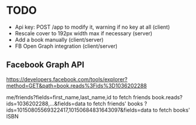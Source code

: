 TODO
====

- Api key: POST /app to modify it, warning if no key at all (client)
- Rescale cover to 192px width max if necessary (server)
- Add a book manually (client/server)
- FB Open Graph integration (client/server)

Facebook Graph API
------------------

https://developers.facebook.com/tools/explorer?method=GET&path=book.reads%3Fids%3D1036202288

me/friends?fields=first_name,last_name,id to fetch friends
book.reads?ids=1036202288,...&fields=data to fetch friends' books
?ids=10150805569322417,10150684831643097&fields=data to fetch books' ISBN